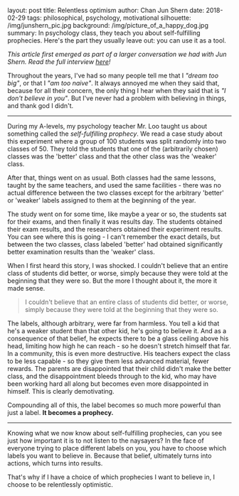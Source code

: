 layout: post
title: Relentless optimism
author: Chan Jun Shern
date: 2018-02-29
tags: philosophical, psychology, motivational
silhouette: /img/junshern_pic.jpg
background: /img/picture_of_a_happy_dog.jpg
summary: In psychology class, they teach you about self-fulfilling prophecies. Here's the part they usually leave out: you can use it as a tool.

_This article first emerged as part of a larger conversation we had with Jun Shern. Read the full interview [here](/2012/04/07/conversations_2)!_

Throughout the years, I've had so many people tell me that I _"dream too big"_, or that I _"am too naive"_. It always annoyed me when they said that, because for all their concern, the only thing I hear when they said that is _"I don't believe in you"_. But I've never had a problem with believing in things, and thank god I didn't.

***

During my A-levels, my psychology teacher Mr. Loo taught us about something called the _self-fulfilling prophecy_. We read a case study about this experiment where a group of 100 students was split randomly into two classes of 50. They told the students that one of the (arbitrarily chosen) classes was the 'better' class and that the other class was the 'weaker' class.

After that, things went on as usual. Both classes had the same lessons, taught by the same teachers, and used the same facilities - there was no actual difference between the two classes except for the arbitrary 'better' or 'weaker' labels assigned to them at the beginning of the year. 

The study went on for some time, like maybe a year or so, the students sat for their exams, and then finally it was results day. The students obtained their exam results, and the researchers obtained their experiment results. You can see where this is going - I can't remember the exact details, but between the two classes, class labeled 'better' had obtained significantly better examination results than the 'weaker' class. 

When I first heard this story, I was shocked. I couldn't believe that an entire class of students did better, or worse, simply because they were told at the beginning that they were so. But the more I thought about it, the more it made sense.

> I couldn't believe that an entire class of students did better, or worse, simply because they were told at the beginning that they were so.

The labels, although arbitrary, were far from harmless. You tell a kid that he's a weaker student than that other kid, he's going to believe it. And as a consequence of that belief, he expects there to be a glass ceiling above his head, limiting how high he can reach - so he doesn't stretch himself that far. In a community, this is even more destructive. His teachers expect the class to be less capable - so they give them less advanced material, fewer rewards. The parents are disappointed that their child didn't make the better class, and the disappointment bleeds through to the kid, who may have been working hard all along but becomes even more disappointed in himself. This is clearly demotivating. 

Compounding all of this, the label becomes so much more powerful than just a label. **It becomes a prophecy.**

***

Knowing what we now know about self-fulfilling prophecies, can you see just how important it is to not listen to the naysayers? In the face of everyone trying to place different labels on you, you have to choose which labels you want to believe in. Because that belief, ultimately turns into actions, which turns into results. 

That's why if I have a choice of which prophecies I want to believe in, I choose to be relentlessly optimistic.
